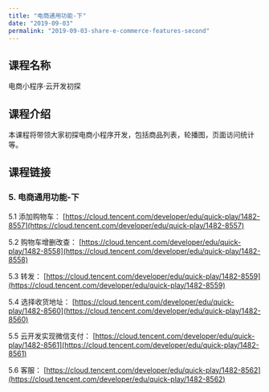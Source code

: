 ```yaml
---
title: "电商通用功能-下"
date: "2019-09-03"
permalink: "2019-09-03-share-e-commerce-features-second"
---
```


## 课程名称

电商小程序·云开发初探

## 课程介绍

本课程将带领大家初探电商小程序开发，包括商品列表，轮播图，页面访问统计等。

## 课程链接

### 5. 电商通用功能-下

5.1 添加购物车：
[https://cloud.tencent.com/developer/edu/quick-play/1482-8557](https://cloud.tencent.com/developer/edu/quick-play/1482-8557)

5.2 购物车增删改查：
[https://cloud.tencent.com/developer/edu/quick-play/1482-8558](https://cloud.tencent.com/developer/edu/quick-play/1482-8558)

5.3 转发：
[https://cloud.tencent.com/developer/edu/quick-play/1482-8559](https://cloud.tencent.com/developer/edu/quick-play/1482-8559)

5.4 选择收货地址：
[https://cloud.tencent.com/developer/edu/quick-play/1482-8560](https://cloud.tencent.com/developer/edu/quick-play/1482-8560)

5.5 云开发实现微信支付：
[https://cloud.tencent.com/developer/edu/quick-play/1482-8561](https://cloud.tencent.com/developer/edu/quick-play/1482-8561)

5.6 客服：
[https://cloud.tencent.com/developer/edu/quick-play/1482-8562](https://cloud.tencent.com/developer/edu/quick-play/1482-8562)
